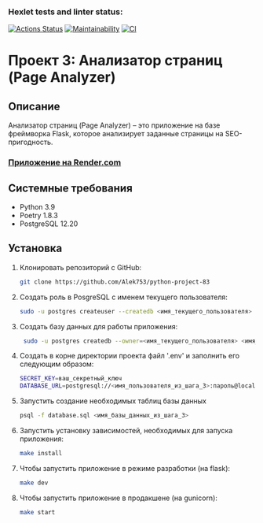 ### Hexlet tests and linter status:
[![Actions Status](https://github.com/Alek753/python-project-83/actions/workflows/hexlet-check.yml/badge.svg)](https://github.com/Alek753/python-project-83/actions)
[![Maintainability](https://api.codeclimate.com/v1/badges/6082f2af7b2da90006be/maintainability)](https://codeclimate.com/github/Alek753/python-project-83/maintainability)
[![CI](https://github.com/Alek753/python-project-83/actions/workflows/lint_flake8.yml/badge.svg)](https://github.com/Alek753/python-project-83/actions/workflows/lint_flake8.yml)



# Проект 3: Анализатор страниц (Page Analyzer)
## Описание
Анализатор страниц (Page Analyzer) – это приложение на базе фреймворка Flask, которое анализирует заданные страницы на SEO-пригодность.

### [Приложение на Render.com](https://python-project-83-hvib.onrender.com)

## Системные требования
* Python 3.9
* Poetry 1.8.3
* PostgreSQL 12.20

## Установка

1. Клонировать репозиторий с GitHub:
   ```sh
   git clone https://github.com/Alek753/python-project-83
   ```

2. Создать роль в PosgreSQL с именем текущего пользователя:
   ```sh
   sudo -u postgres createuser --createdb <имя_текущего_пользователя>
   ```
   
4. Создать базу данных для работы приложения:
   ```sh
    sudo -u postgres createdb --owner=<имя_текущего_пользователя> <имя_базы_данных>
   ```  

5. Создать в корне директории проекта файл '.env' и заполнить его следующим образом:
   ```sh
   SECRET_KEY=ваш_секретный_ключ
   DATABASE_URL=postgresql://<имя_пользователя_из_шага_3>:пароль@localhost:5432/<имя_базы_данных_из_шага_3>
   ```

6. Запустить создание необходимых таблиц базы данных
   ```sh
   psql -f database.sql <имя_базы_данных_из_шага_3>
   ```

7. Запустить установку зависимостей, необходимых для запуска приложения:
   ```sh
   make install
   ```

8. Чтобы запустить приложение в режиме разработки (на flask):
   ```sh
   make dev
   ```

5. Чтобы запустить приложение в продакшене (на gunicorn):
   ```sh
   make start
   ```
